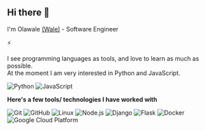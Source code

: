 ## Hi there 👋

I'm Olawale [(Wale)](wale1454.github.io/wale)  - Software Engineer



⚡  

I see programming languages as tools, and love to learn as much as possible.  
At the moment I am very interested in Python and JavaScript.

![Python](https://img.shields.io/badge/Python--000000?style=flat&logo=python)
![JavaScript](https://img.shields.io/badge/JavaScript--000000?style=flat&logo=javascript)   






**Here's a few tools/ technologies I have worked with**  


![Git](https://img.shields.io/badge/Git--000000?style=flat&logo=git&logoColor=F05032)
![GitHub](https://img.shields.io/badge/GitHub--000000?style=flat&logo=github&logoColor=FFFFFF)
![Linux](https://img.shields.io/badge/Linux--000000?style=flat&logo=linux&logoColor=FCC624)
![Node.js](https://img.shields.io/badge/Node.js--000000?style=flat&logo=node.js&logoColor=339933)
![Django](https://img.shields.io/badge/Django--000000?style=flat&logo=Django)
![Flask](https://img.shields.io/badge/Flask--000000?style=flat&logo=Flask)
![Docker](https://img.shields.io/badge/Docker--000000?style=flat&logo=Docker)
![Google Cloud Platform](https://img.shields.io/badge/GCP--000000?style=flat&logo=google)







<!--
**wale1454/wale1454** is a ✨ _special_ ✨ repository because its `README.md` (this file) appears on your GitHub profile.

Wale

Here are some ideas to get you started:

- 🔭 I’m currently working on ...
- 🌱 I’m currently learning ...
- 👯 I’m looking to collaborate on ...
- 🤔 I’m looking for help with ...
- 💬 Ask me about ...
- 📫 How to reach me: ...
- ⚡ Fun fact: ...
-->
